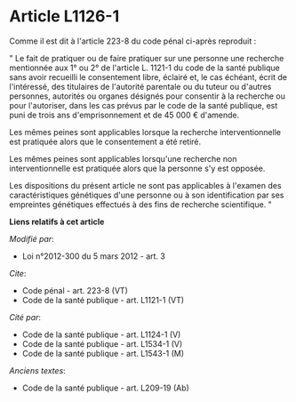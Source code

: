 # Article L1126-1

Comme il est dit à l'article 223-8 du code pénal ci-après reproduit : 

" Le fait de pratiquer ou de faire pratiquer sur une personne une recherche mentionnée aux 1° ou 2° de l'article L. 1121-1 du
code de la santé publique sans avoir recueilli le consentement libre, éclairé et, le cas échéant, écrit de l'intéressé, des
titulaires de l'autorité parentale ou du tuteur ou d'autres personnes, autorités ou organes désignés pour consentir à la
recherche ou pour l'autoriser, dans les cas prévus par le code de la santé publique, est puni de trois ans d'emprisonnement
et de 45 000 € d'amende. 

Les mêmes peines sont applicables lorsque la recherche interventionnelle est pratiquée alors que le consentement a été
retiré. 

Les mêmes peines sont applicables lorsqu'une recherche non interventionnelle est pratiquée alors que la personne s'y est
opposée. 

Les dispositions du présent article ne sont pas applicables à l'examen des caractéristiques génétiques d'une personne ou à
son identification par ses empreintes génétiques effectués à des fins de recherche scientifique. "

**Liens relatifs à cet article**

_Modifié par_:

  - Loi n°2012-300 du 5 mars 2012 - art. 3

_Cite_:

  - Code pénal - art. 223-8 (VT)
  - Code de la santé publique - art. L1121-1 (VT)

_Cité par_:

  - Code de la santé publique - art. L1124-1 (V)
  - Code de la santé publique - art. L1534-1 (V)
  - Code de la santé publique - art. L1543-1 (M)

_Anciens textes_:

  - Code de la santé publique - art. L209-19 (Ab)
